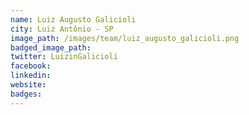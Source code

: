 ```yaml
---
name: Luiz Augusto Galicioli
city: Luiz Antônio - SP
image_path: /images/team/luiz_augusto_galicioli.png
badged_image_path:
twitter: LuizinGalicioli
facebook:
linkedin:
website:
badges:
---
```

